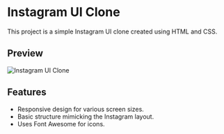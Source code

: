 # Instagram UI Clone

This project is a simple Instagram UI clone created using HTML and CSS.

## Preview

![Instagram UI Clone](./preview.png)

## Features

- Responsive design for various screen sizes.
- Basic structure mimicking the Instagram layout.
- Uses Font Awesome for icons.
